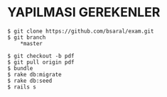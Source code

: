 # YAPILMASI GEREKENLER
	
	
	$ git clone https://github.com/bsaral/exam.git
	$ git branch
		*master
		
	$ git checkout -b pdf
	$ git pull origin pdf
	$ bundle
	$ rake db:migrate
	$ rake db:seed
	$ rails s 
















































































































































